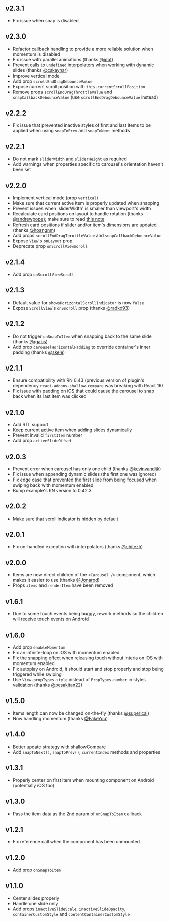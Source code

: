 ## v2.3.1
* Fix issue when snap is disabled

## v2.3.0
* Refactor callback handling to provide a more reliable solution when momentum is disabled
* Fix issue with parallel animations (thanks [@jnbt](https://github.com/jnbt))
* Prevent calls to `undefined` interpolators when working with dynamic slides (thanks [@cskaynar](https://github.com/cskaynar))
* Improve vertical mode
* Add prop `scrollEndDragDebounceValue`
* Expose current scroll position with `this.currentScrollPosition`
* Remove props `scrollEndDragThrottleValue` and `snapCallbackDebounceValue` (use `scrollEndDragDebounceValue` instead)

## v2.2.2
* Fix issue that prevented inactive styles of first and last items to be applied when using `snapToPrev` and `snapToNext` methods

## v2.2.1
* Do not mark `sliderWidth` and `sliderHeight` as required
* Add warnings when properties specific to carousel's orientation haven't been set

## v2.2.0
* Implement vertical mode (prop `vertical`)
* Make sure that current active item is properly updated when snapping
* Prevent issues when 'sliderWidth' is smaller than viewport's width
* Recalculate card positions on layout to handle rotation (thanks [@andrewpope](https://github.com/andrewpope)); make sure to read [this note](https://github.com/archriss/react-native-snap-carousel#handling-device-rotation)
* Refresh card positions if slider and/or item's dimensions are updated (thanks [@hoangnm](https://github.com/hoangnm))
* Add props `scrollEndDragThrottleValue` and `snapCallbackDebounceValue`
* Expose `View`'s `onLayout` prop
* Deprecate prop `onScrollViewScroll`

## v2.1.4
* Add prop `onScrollViewScroll`

## v2.1.3
* Default value for `showsHorizontalScrollIndicator` is now `false`
* Expose `ScrollView`'s `onSscroll` prop (thanks [@radko93](https://github.com/radko93))

## v2.1.2
* Do not trigger `onSnapToItem` when snapping back to the same slide (thanks [@rgabs](https://github.com/rgabs))
* Add prop `carouselHorizontalPadding` to override container's inner padding (thanks [@skeie](https://github.com/skeie))

## v2.1.1
* Ensure compatibility with RN 0.43 (previous version of plugin's dependency `react-addons-shallow-compare` was breaking with React 16)
* Fix issue with padding on iOS that could cause the carousel to snap back when its last item was clicked

## v2.1.0
* Add RTL support
* Keep current active item when adding slides dynamically
* Prevent invalid `firstItem` number
* Add prop `activeSlideOffset`

## v2.0.3

* Prevent error when carousel has only one child (thanks [@kevinvandijk](https://github.com/kevinvandijk))
* Fix issue when appending dynamic slides (the first one was ignored)
* Fix edge case that prevented the first slide from being focused when swiping back with momentum enabled
* Bump example's RN version to 0.42.3

## v2.0.2

* Make sure that scroll indicator is hidden by default

## v2.0.1

* Fix un-handled exception with interpolators (thanks [@chitezh](https://github.com/chitezh))

## v2.0.0

* Items are now direct children of the `<Carousel />` component, which makes it easier to use (thanks [@Jonarod](https://github.com/Jonarod))
* Props `items` and `renderItem` have been removed

## v1.6.1

* Due to some touch events being buggy, rework methods so the children will receive touch events on Android

## v1.6.0

* Add prop `enableMomentum`
* Fix an infinite-loop on iOS with momentum enabled
* Fix the snapping effect when releasing touch without interia on iOS with momentum enabled
* Fix autoplay on Android, it should start and stop properly and stop being triggered while swiping
* Use `View.propTypes.style` instead of `PropTypes.number` in styles validation (thanks [@pesakitan22](https://github.com/pesakitan22))

## v1.5.0

* Items length can now be changed on-the-fly (thanks [@superical](https://github.com/superical))
* Now handling momentum (thanks [@FakeYou](https://github.com/FakeYou))

## v1.4.0

* Better update strategy with shallowCompare
* Add `snapToNext()`, `snapToPrev()`, `currentIndex` methods and properties

## v1.3.1

* Properly center on first item when mounting component on Android (potentially iOS too)

## v1.3.0

* Pass the item data as the 2nd param of `onSnapToItem` callback

## v1.2.1

* Fix reference call when the component has been unmounted

## v1.2.0

* Add prop `onSnapToItem`

## v1.1.0

* Center slides properly
* Handle one slide only
* Add props `inactiveSlideScale`, `inactiveSlideOpacity`, `containerCustomStyle` and `contentContainerCustomStyle`
